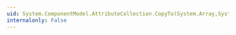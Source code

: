 ```yaml
---
uid: System.ComponentModel.AttributeCollection.CopyTo(System.Array,System.Int32)
internalonly: False
---
```


